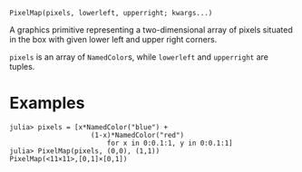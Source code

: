 ```
PixelMap(pixels, lowerleft, upperright; kwargs...)
```

A graphics primitive representing a two-dimensional array of pixels situated in the box with given lower left and upper  right corners.

`pixels` is an array of `NamedColor`s, while `lowerleft`  and `upperright` are tuples.

# Examples

```julia-repl
julia> pixels = [x*NamedColor("blue") + 
                    (1-x)*NamedColor("red") 
                        for x in 0:0.1:1, y in 0:0.1:1]
julia> PixelMap(pixels, (0,0), (1,1))
PixelMap(<11×11>,[0,1]×[0,1])
```
